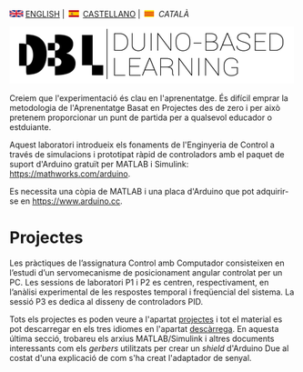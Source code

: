 <img src="en.png" alt="English"> [ENGLISH](index.md) | <img src="es.png" alt="Castellano"> [CASTELLANO](index_es.md) | <img src="ca.png" alt="Català"> *CATALÀ*

<img src="Logo1.png" alt="Logo DBL" width="500" height="100">

Creiem que l'experimentació és clau en l'aprenentatge. És difícil emprar la metodologia de l'Aprenentatge Basat en Projectes des de zero i per això pretenem proporcionar un punt de partida per a qualsevol educador o estduiante.

Aquest laboratori introdueix els fonaments de l'Enginyeria de Control a través de simulacions i prototipat ràpid de controladors amb el paquet de suport d'Arduino gratuït per MATLAB i Simulink: <https://mathworks.com/arduino>. 

Es necessita una còpia de MATLAB i una placa d'Arduino que pot adquirir-se en <https://www.arduino.cc>.

# Projectes

Les pràctiques de l’assignatura Control amb Computador consisteixen en l’estudi d’un servomecanisme
de posicionament angular controlat per un PC. Les sessions de laboratori P1 i P2 es centren,
respectivament, en l’anàlisi experimental de les respostes temporal i freqüencial del sistema. La
sessió P3 es dedica al disseny de controladors PID.

Tots els projectes es poden veure a l'apartat [projectes](projects.md) i tot el material es pot descarregar en els tres idiomes en l'apartat [descàrrega](download.md). En aquesta última secció, trobareu els arxius MATLAB/Simulink i altres documents interessants com els *gerbers* utilitzats per crear un *shield* d'Arduino Due al costat d'una explicació de com s'ha creat l'adaptador de senyal.
